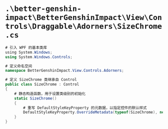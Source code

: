 # `.\better-genshin-impact\BetterGenshinImpact\View\Controls\Draggable\Adorners\SizeChrome.cs`

```cs
# 引入 WPF 的基本类库
﻿using System.Windows;
using System.Windows.Controls;

# 定义命名空间
namespace BetterGenshinImpact.View.Controls.Adorners;

# 定义 SizeChrome 类继承自 Control
public class SizeChrome : Control
{
    # 静态构造函数，用于设置类级别的初始化
    static SizeChrome()
    {
        # 重写 DefaultStyleKeyProperty 的元数据，以指定控件的默认样式
        DefaultStyleKeyProperty.OverrideMetadata(typeof(SizeChrome), new FrameworkPropertyMetadata(typeof(SizeChrome)));
    }
}
```